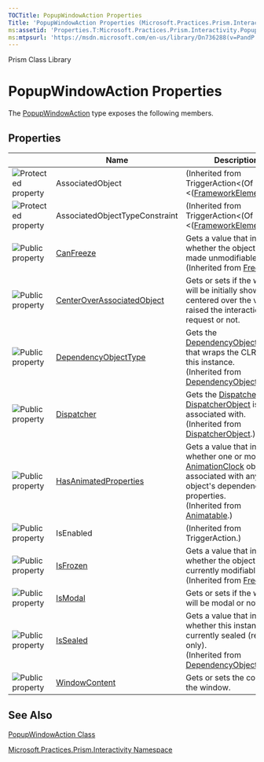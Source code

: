 ```yaml
---
TOCTitle: PopupWindowAction Properties
Title: 'PopupWindowAction Properties (Microsoft.Practices.Prism.Interactivity)'
ms:assetid: 'Properties.T:Microsoft.Practices.Prism.Interactivity.PopupWindowAction'
ms:mtpsurl: 'https://msdn.microsoft.com/en-us/library/Dn736288(v=PandP.50)'
---
```


Prism Class Library

PopupWindowAction Properties
============================

The [PopupWindowAction](https://msdn.microsoft.com/t:microsoft.practices.prism.interactivity.popupwindowaction) type exposes the following members.

Properties
----------

<span id="propertyTableToggle"></span>
<table>
<colgroup>
<col width="33%" />
<col width="33%" />
<col width="33%" />
</colgroup>
<thead>
<tr class="header">
<th> </th>
<th>Name</th>
<th>Description</th>
</tr>
</thead>
<tbody>
<tr class="odd">
<td><img src="https://msdn.microsoft.com/en-us/Dn736288.protproperty(en-us,PandP.50).gif" title="Protected property" /></td>
<td>AssociatedObject</td>
<td>(Inherited from TriggerAction&lt;(Of &lt;(<a href="http://msdn2.microsoft.com/en-us/library/ms602714">FrameworkElement</a>&gt;)&gt;).)</td>
</tr>
<tr class="even">
<td><img src="https://msdn.microsoft.com/en-us/Dn736288.protproperty(en-us,PandP.50).gif" title="Protected property" /></td>
<td>AssociatedObjectTypeConstraint</td>
<td>(Inherited from TriggerAction&lt;(Of &lt;(<a href="http://msdn2.microsoft.com/en-us/library/ms602714">FrameworkElement</a>&gt;)&gt;).)</td>
</tr>
<tr class="odd">
<td><img src="https://msdn.microsoft.com/en-us/Dn736288.pubproperty(en-us,PandP.50).gif" title="Public property" /></td>
<td><a href="http://msdn2.microsoft.com/en-us/library/ms600923">CanFreeze</a></td>
<td><div class="summary">
Gets a value that indicates whether the object can be made unmodifiable.
</div>
(Inherited from <a href="http://msdn2.microsoft.com/en-us/library/ms602734">Freezable</a>.)</td>
</tr>
<tr class="even">
<td><img src="https://msdn.microsoft.com/en-us/Dn736288.pubproperty(en-us,PandP.50).gif" title="Public property" /></td>
<td><a href="https://msdn.microsoft.com/p:microsoft.practices.prism.interactivity.popupwindowaction.centeroverassociatedobject">CenterOverAssociatedObject</a></td>
<td><div class="summary">
Gets or sets if the window will be initially shown centered over the view that raised the interaction request or not.
</div></td>
</tr>
<tr class="odd">
<td><img src="https://msdn.microsoft.com/en-us/Dn736288.pubproperty(en-us,PandP.50).gif" title="Public property" /></td>
<td><a href="http://msdn2.microsoft.com/en-us/library/ms600674">DependencyObjectType</a></td>
<td><div class="summary">
Gets the <a href="http://msdn2.microsoft.com/en-us/library/ms589310">DependencyObjectType</a> that wraps the CLR type of this instance. 
</div>
(Inherited from <a href="http://msdn2.microsoft.com/en-us/library/ms589309">DependencyObject</a>.)</td>
</tr>
<tr class="even">
<td><img src="https://msdn.microsoft.com/en-us/Dn736288.pubproperty(en-us,PandP.50).gif" title="Public property" /></td>
<td><a href="http://msdn2.microsoft.com/en-us/library/ms605656">Dispatcher</a></td>
<td><div class="summary">
Gets the <a href="http://msdn2.microsoft.com/en-us/library/ms615907">Dispatcher</a> this <a href="http://msdn2.microsoft.com/en-us/library/ms615925">DispatcherObject</a> is associated with.
</div>
(Inherited from <a href="http://msdn2.microsoft.com/en-us/library/ms615925">DispatcherObject</a>.)</td>
</tr>
<tr class="odd">
<td><img src="https://msdn.microsoft.com/en-us/Dn736288.pubproperty(en-us,PandP.50).gif" title="Public property" /></td>
<td><a href="http://msdn2.microsoft.com/en-us/library/ms616442">HasAnimatedProperties</a></td>
<td><div class="summary">
Gets a value that indicates whether one or more <a href="http://msdn2.microsoft.com/en-us/library/ms618394">AnimationClock</a> objects is associated with any of this object's dependency properties.
</div>
(Inherited from <a href="http://msdn2.microsoft.com/en-us/library/ms618388">Animatable</a>.)</td>
</tr>
<tr class="even">
<td><img src="https://msdn.microsoft.com/en-us/Dn736288.pubproperty(en-us,PandP.50).gif" title="Public property" /></td>
<td>IsEnabled</td>
<td>(Inherited from TriggerAction.)</td>
</tr>
<tr class="odd">
<td><img src="https://msdn.microsoft.com/en-us/Dn736288.pubproperty(en-us,PandP.50).gif" title="Public property" /></td>
<td><a href="http://msdn2.microsoft.com/en-us/library/ms600924">IsFrozen</a></td>
<td><div class="summary">
Gets a value that indicates whether the object is currently modifiable.
</div>
(Inherited from <a href="http://msdn2.microsoft.com/en-us/library/ms602734">Freezable</a>.)</td>
</tr>
<tr class="even">
<td><img src="https://msdn.microsoft.com/en-us/Dn736288.pubproperty(en-us,PandP.50).gif" title="Public property" /></td>
<td><a href="https://msdn.microsoft.com/p:microsoft.practices.prism.interactivity.popupwindowaction.ismodal">IsModal</a></td>
<td><div class="summary">
Gets or sets if the window will be modal or not.
</div></td>
</tr>
<tr class="odd">
<td><img src="https://msdn.microsoft.com/en-us/Dn736288.pubproperty(en-us,PandP.50).gif" title="Public property" /></td>
<td><a href="http://msdn2.microsoft.com/en-us/library/ms600677">IsSealed</a></td>
<td><div class="summary">
Gets a value that indicates whether this instance is currently sealed (read-only).
</div>
(Inherited from <a href="http://msdn2.microsoft.com/en-us/library/ms589309">DependencyObject</a>.)</td>
</tr>
<tr class="even">
<td><img src="https://msdn.microsoft.com/en-us/Dn736288.pubproperty(en-us,PandP.50).gif" title="Public property" /></td>
<td><a href="https://msdn.microsoft.com/p:microsoft.practices.prism.interactivity.popupwindowaction.windowcontent">WindowContent</a></td>
<td><div class="summary">
Gets or sets the content of the window.
</div></td>
</tr>
</tbody>
</table>

See Also
--------


[PopupWindowAction Class](https://msdn.microsoft.com/t:microsoft.practices.prism.interactivity.popupwindowaction)

[Microsoft.Practices.Prism.Interactivity Namespace](https://msdn.microsoft.com/n:microsoft.practices.prism.interactivity)
